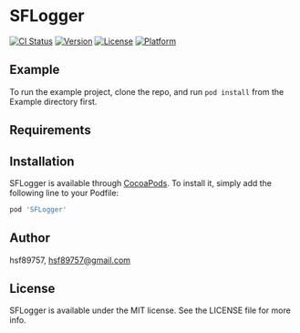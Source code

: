 # SFLogger

[![CI Status](https://img.shields.io/travis/hsf89757/SFLogger.svg?style=flat)](https://travis-ci.org/hsf89757/SFLogger)
[![Version](https://img.shields.io/cocoapods/v/SFLogger.svg?style=flat)](https://cocoapods.org/pods/SFLogger)
[![License](https://img.shields.io/cocoapods/l/SFLogger.svg?style=flat)](https://cocoapods.org/pods/SFLogger)
[![Platform](https://img.shields.io/cocoapods/p/SFLogger.svg?style=flat)](https://cocoapods.org/pods/SFLogger)

## Example

To run the example project, clone the repo, and run `pod install` from the Example directory first.

## Requirements

## Installation

SFLogger is available through [CocoaPods](https://cocoapods.org). To install
it, simply add the following line to your Podfile:

```ruby
pod 'SFLogger'
```

## Author

hsf89757, hsf89757@gmail.com

## License

SFLogger is available under the MIT license. See the LICENSE file for more info.
